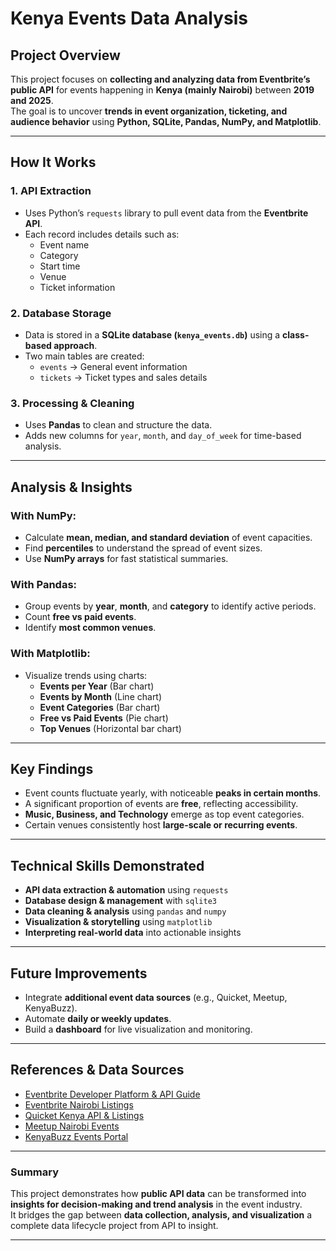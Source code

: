 #  Kenya Events Data Analysis

##  Project Overview
This project focuses on **collecting and analyzing data from Eventbrite’s public API** for events happening in **Kenya (mainly Nairobi)** between **2019 and 2025**.  
The goal is to uncover **trends in event organization, ticketing, and audience behavior** using **Python, SQLite, Pandas, NumPy, and Matplotlib**.

---

##  How It Works

### 1. API Extraction
- Uses Python’s `requests` library to pull event data from the **Eventbrite API**.
- Each record includes details such as:
  - Event name  
  - Category  
  - Start time  
  - Venue  
  - Ticket information  

### 2. Database Storage
- Data is stored in a **SQLite database (`kenya_events.db`)** using a **class-based approach**.
- Two main tables are created:
  - `events` → General event information  
  - `tickets` → Ticket types and sales details  

### 3. Processing & Cleaning
- Uses **Pandas** to clean and structure the data.  
- Adds new columns for `year`, `month`, and `day_of_week` for time-based analysis.

---

## Analysis & Insights

###  With NumPy:
- Calculate **mean, median, and standard deviation** of event capacities.  
- Find **percentiles** to understand the spread of event sizes.  
- Use **NumPy arrays** for fast statistical summaries.

###  With Pandas:
- Group events by **year**, **month**, and **category** to identify active periods.  
- Count **free vs paid events**.  
- Identify **most common venues**.

###  With Matplotlib:
- Visualize trends using charts:
  - **Events per Year** (Bar chart)  
  - **Events by Month** (Line chart)  
  - **Event Categories** (Bar chart)  
  - **Free vs Paid Events** (Pie chart)  
  - **Top Venues** (Horizontal bar chart)

---

##  Key Findings
- Event counts fluctuate yearly, with noticeable **peaks in certain months**.  
- A significant proportion of events are **free**, reflecting accessibility.  
- **Music, Business, and Technology** emerge as top event categories.  
- Certain venues consistently host **large-scale or recurring events**.

---

##  Technical Skills Demonstrated
- **API data extraction & automation** using `requests`  
- **Database design & management** with `sqlite3`  
- **Data cleaning & analysis** using `pandas` and `numpy`  
- **Visualization & storytelling** using `matplotlib`  
- **Interpreting real-world data** into actionable insights  

---

##  Future Improvements
- Integrate **additional event data sources** (e.g., Quicket, Meetup, KenyaBuzz).  
- Automate **daily or weekly updates**.  
- Build a **dashboard** for live visualization and monitoring.

---

##  References & Data Sources
- [Eventbrite Developer Platform & API Guide](https://www.eventbrite.com/platform/api)  
- [Eventbrite Nairobi Listings](https://www.eventbrite.com/d/kenya--nairobi/events/)  
- [Quicket Kenya API & Listings](https://www.quicket.co.ke/)  
- [Meetup Nairobi Events](https://www.meetup.com/find/?location=Nairobi)  
- [KenyaBuzz Events Portal](https://www.kenyabuzz.com/)  

---

###  Summary
This project demonstrates how **public API data** can be transformed into **insights for decision-making and trend analysis** in the event industry.  
It bridges the gap between **data collection, analysis, and visualization** a complete data lifecycle project from API to insight.

---
